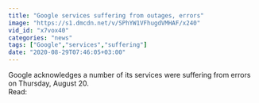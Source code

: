 ```yaml
---
title: "Google services suffering from outages, errors"
image: "https://s1.dmcdn.net/v/SPhYW1VFhugdVMHAF/x240"
vid_id: "x7vox40"
categories: "news"
tags: ["Google","services","suffering"]
date: "2020-08-29T07:46:05+03:00"
---
```

Google acknowledges a number of its services were suffering from errors on Thursday, August 20.  <br>Read: 
